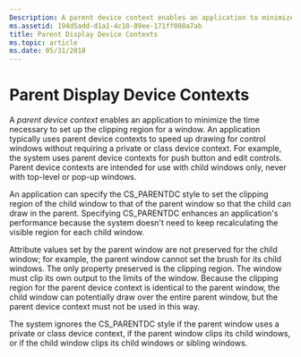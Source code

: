 ```yaml
---
Description: A parent device context enables an application to minimize the time necessary to set up the clipping region for a window.
ms.assetid: 194d5add-d1a1-4c10-89ee-171ff008a7ab
title: Parent Display Device Contexts
ms.topic: article
ms.date: 05/31/2018
---
```


# Parent Display Device Contexts

A *parent device context* enables an application to minimize the time necessary to set up the clipping region for a window. An application typically uses parent device contexts to speed up drawing for control windows without requiring a private or class device context. For example, the system uses parent device contexts for push button and edit controls. Parent device contexts are intended for use with child windows only, never with top-level or pop-up windows.

An application can specify the CS\_PARENTDC style to set the clipping region of the child window to that of the parent window so that the child can draw in the parent. Specifying CS\_PARENTDC enhances an application's performance because the system doesn't need to keep recalculating the visible region for each child window.

Attribute values set by the parent window are not preserved for the child window; for example, the parent window cannot set the brush for its child windows. The only property preserved is the clipping region. The window must clip its own output to the limits of the window. Because the clipping region for the parent device context is identical to the parent window, the child window can potentially draw over the entire parent window, but the parent device context must not be used in this way.

The system ignores the CS\_PARENTDC style if the parent window uses a private or class device context, if the parent window clips its child windows, or if the child window clips its child windows or sibling windows.

 

 



